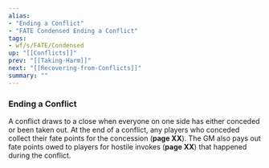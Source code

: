 ```yaml
---
alias:
- "Ending a Conflict"
- "FATE Condensed Ending a Conflict"
tags:
- wf/s/FATE/Condensed
up: "[[Conflicts]]"
prev: "[[Taking-Harm]]"
next: "[[Recovering-from-Conflicts]]"
summary: ""
---
```

### Ending a Conflict

A conflict draws to a close when everyone on one side has either conceded or been taken out. At the end of a conflict, any players who conceded collect their fate points for the concession (**page XX**). The GM also pays out fate points owed to players for hostile invokes (**page XX**) that happened during the conflict.